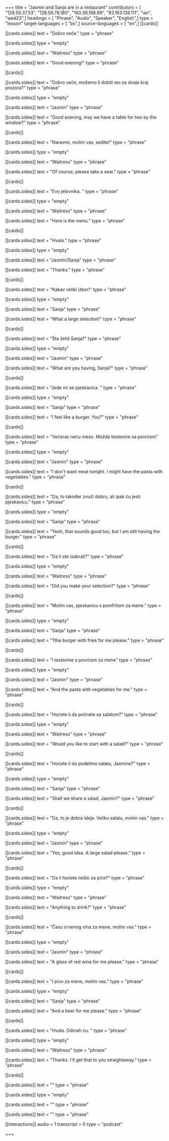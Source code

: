 +++
title = "Jasmin and Sanja are in a restaurant"
contributors = [ "128.59.37.53", "128.59.76.180", "160.39.198.99", "83.163.136.111", "ian", "wed23",]
headings = [ "Phrase", "Audio", "Speaker", "English",]
type = "lesson"
target-languages = [ "bs",]
source-languages = [ "en",]
[[cards]]

[[cards.sides]]
text = "Dobro veče."
type = "phrase"

[[cards.sides]]
type = "empty"

[[cards.sides]]
text = "Waitress"
type = "phrase"

[[cards.sides]]
text = "Good evening!"
type = "phrase"

[[cards]]

[[cards.sides]]
text = "Dobro veče, možemo li dobiti sto za dvoje kraj prozora?"
type = "phrase"

[[cards.sides]]
type = "empty"

[[cards.sides]]
text = "Jasmin"
type = "phrase"

[[cards.sides]]
text = "Good evening, may we have a table for two by the window?"
type = "phrase"

[[cards]]

[[cards.sides]]
text = "Naravno, molim vas, sedite!"
type = "phrase"

[[cards.sides]]
type = "empty"

[[cards.sides]]
text = "Waitress"
type = "phrase"

[[cards.sides]]
text = "Of course, please take a seat."
type = "phrase"

[[cards]]

[[cards.sides]]
text = "Evo jelovnika. "
type = "phrase"

[[cards.sides]]
type = "empty"

[[cards.sides]]
text = "Waitress"
type = "phrase"

[[cards.sides]]
text = "Here is the menu."
type = "phrase"

[[cards]]

[[cards.sides]]
text = "Hvala."
type = "phrase"

[[cards.sides]]
type = "empty"

[[cards.sides]]
text = "Jasmin/Sanja"
type = "phrase"

[[cards.sides]]
text = "Thanks."
type = "phrase"

[[cards]]

[[cards.sides]]
text = "Kakav veliki izbor!"
type = "phrase"

[[cards.sides]]
type = "empty"

[[cards.sides]]
text = "Sanja"
type = "phrase"

[[cards.sides]]
text = "What a large selection!"
type = "phrase"

[[cards]]

[[cards.sides]]
text = "Šta želiš Sanja?"
type = "phrase"

[[cards.sides]]
type = "empty"

[[cards.sides]]
text = "Jasmin"
type = "phrase"

[[cards.sides]]
text = "What are you having, Sanja?"
type = "phrase"

[[cards]]

[[cards.sides]]
text = "Jede mi se pjeskavica. "
type = "phrase"

[[cards.sides]]
type = "empty"

[[cards.sides]]
text = "Sanja"
type = "phrase"

[[cards.sides]]
text = "I feel like a burger. You?"
type = "phrase"

[[cards]]

[[cards.sides]]
text = "Večeras neću meso. Možda testenine sa povrćem"
type = "phrase"

[[cards.sides]]
type = "empty"

[[cards.sides]]
text = "Jasmin"
type = "phrase"

[[cards.sides]]
text = "I don't want meat tonight. I might have the pasta with vegetables."
type = "phrase"

[[cards]]

[[cards.sides]]
text = "Da, to također zvuči dobro, ali ipak ću jesti pjeskavicu."
type = "phrase"

[[cards.sides]]
type = "empty"

[[cards.sides]]
text = "Sanja"
type = "phrase"

[[cards.sides]]
text = "Yeah, that sounds good too, but I am still having the burger."
type = "phrase"

[[cards]]

[[cards.sides]]
text = "Da li ste izabrali?"
type = "phrase"

[[cards.sides]]
type = "empty"

[[cards.sides]]
text = "Waitress"
type = "phrase"

[[cards.sides]]
text = "Did you make your selection?"
type = "phrase"

[[cards]]

[[cards.sides]]
text = "Molim vas, pjeskavicu s pomfritom za mene."
type = "phrase"

[[cards.sides]]
type = "empty"

[[cards.sides]]
text = "Sanja"
type = "phrase"

[[cards.sides]]
text = "Tthe burger with fries for me please."
type = "phrase"

[[cards]]

[[cards.sides]]
text = "I testenine s povrćem za mene"
type = "phrase"

[[cards.sides]]
type = "empty"

[[cards.sides]]
text = "Jasmin"
type = "phrase"

[[cards.sides]]
text = "And the pasta with vegetables for me."
type = "phrase"

[[cards]]

[[cards.sides]]
text = "Hoćete li da počnete sa salatom?"
type = "phrase"

[[cards.sides]]
type = "empty"

[[cards.sides]]
text = "Waitress"
type = "phrase"

[[cards.sides]]
text = "Would you like to start with a salad?"
type = "phrase"

[[cards]]

[[cards.sides]]
text = "Hoćete li da podelimo salatu, Jasmine?"
type = "phrase"

[[cards.sides]]
type = "empty"

[[cards.sides]]
text = "Sanja"
type = "phrase"

[[cards.sides]]
text = "Shall we share a salad, Jasmin?"
type = "phrase"

[[cards]]

[[cards.sides]]
text = "Da, to je dobra ideja. Veliku salatu, molim vas."
type = "phrase"

[[cards.sides]]
type = "empty"

[[cards.sides]]
text = "Jasmin"
type = "phrase"

[[cards.sides]]
text = "Yes, good idea. A large salad please."
type = "phrase"

[[cards]]

[[cards.sides]]
text = "Da li hoćete nešto za piće?"
type = "phrase"

[[cards.sides]]
type = "empty"

[[cards.sides]]
text = "Waitress"
type = "phrase"

[[cards.sides]]
text = "Anything to drink?"
type = "phrase"

[[cards]]

[[cards.sides]]
text = "Času crvenog vina za mene, molim vas."
type = "phrase"

[[cards.sides]]
type = "empty"

[[cards.sides]]
text = "Jasmin"
type = "phrase"

[[cards.sides]]
text = "A glass of red wine for me please."
type = "phrase"

[[cards]]

[[cards.sides]]
text = "I pivo za mene, molim vas."
type = "phrase"

[[cards.sides]]
type = "empty"

[[cards.sides]]
text = "Sanja"
type = "phrase"

[[cards.sides]]
text = "And a beer for me please."
type = "phrase"

[[cards]]

[[cards.sides]]
text = "Hvala. Odmah ću. "
type = "phrase"

[[cards.sides]]
type = "empty"

[[cards.sides]]
text = "Waitress"
type = "phrase"

[[cards.sides]]
text = "Thanks. I'll get that to you straightaway."
type = "phrase"

[[cards]]

[[cards.sides]]
text = ""
type = "phrase"

[[cards.sides]]
type = "empty"

[[cards.sides]]
text = ""
type = "phrase"

[[cards.sides]]
text = ""
type = "phrase"

[[interactions]]
audio = 1
transcript = 0
type = "podcast"

+++
